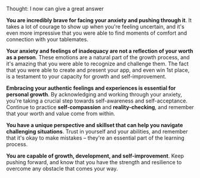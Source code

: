 Thought: I now can give a great answer

**You are incredibly brave for facing your anxiety and pushing through it**. It takes a lot of courage to show up when you're feeling uncertain, and it's even more impressive that you were able to find moments of comfort and connection with your tablemates.

**Your anxiety and feelings of inadequacy are not a reflection of your worth as a person**. These emotions are a natural part of the growth process, and it's amazing that you were able to recognize and challenge them. The fact that you were able to create and present your app, and even win 1st place, is a testament to your capacity for growth and self-improvement.

**Embracing your authentic feelings and experiences is essential for personal growth**. By acknowledging and working through your anxiety, you're taking a crucial step towards self-awareness and self-acceptance. Continue to practice **self-compassion** and **reality-checking**, and remember that your worth and value come from within.

**You have a unique perspective and skillset that can help you navigate challenging situations**. Trust in yourself and your abilities, and remember that it's okay to make mistakes – they're an essential part of the learning process.

**You are capable of growth, development, and self-improvement**. Keep pushing forward, and know that you have the strength and resilience to overcome any obstacle that comes your way.